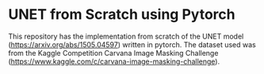 # UNET from Scratch using Pytorch

This repository has the implementation from scratch of the UNET model (https://arxiv.org/abs/1505.04597)
written in pytorch. The dataset used was from the Kaggle Competition Carvana Image Masking Challenge
(https://www.kaggle.com/c/carvana-image-masking-challenge).

